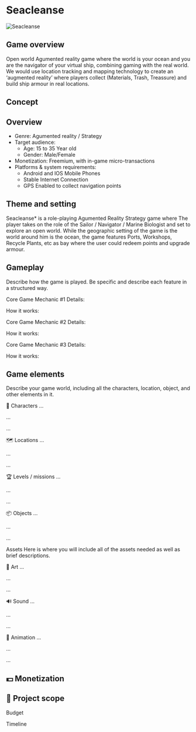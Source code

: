# Seacleanse
![Seacleanse](https://i.pinimg.com/originals/17/22/2b/17222bd9b5018b048ffbb075350f6749.png)
## Game overview

Open world Agumented reality game where the world is your ocean and you are the navigator of your virtual ship, combining gaming with the real world.
We would use location tracking and mapping technology to create an ‘augmented reality’ where players collect (Materials, Trash, Treassure) and build ship armour in real locations.

## Concept
## Overview
- Genre: Agumented reality / Strategy
- Target audience: 
  - Age: 15 to 35 Year old
  - Gender: Male/Female
- Monetization: Freemium, with in-game micro-transactions
- Platforms & system requirements:  
  - Android and IOS Mobile Phones 
  - Stable Internet Connection 
  - GPS Enabled to collect navigation points

## Theme and setting
Seacleanse* is a role-playing Agumented Reality Strategy game where The player takes on the role of the Sailor / Navigator / Marine Biologist and set to explore an open world. While the geographic setting of the game is the world around him is the ocean, the game features Ports, Workshops, Recycle Plants, etc as bay where the user could redeem points and upgrade armour.

## Gameplay
Describe how the game is played. Be specific and describe each feature in a structured way.

Core Game Mechanic #1
Details:

How it works:

Core Game Mechanic #2
Details:

How it works:

Core Game Mechanic #3
Details:

How it works:

## Game elements
Describe your game world, including all the characters, location, object, and other elements in it.

👤 Characters
...

...

...

🗺️ Locations
...

...

...

🏆️ Levels / missions
...

...

...

📦️ Objects
...

...

...

Assets
Here is where you will include all of the assets needed as well as brief descriptions.

🎨 Art
...

...

...

🔊 Sound
...

...

...

🏃‍ Animation
...

...

...

## 💵 Monetization
  
## 📐 Project scope
Budget

Timeline
